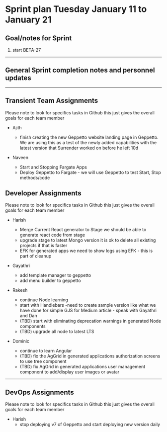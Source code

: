 # Sprint plan Tuesday January 11 to January 21

## Goal/notes for Sprint

1. start BETA-27

---

## General Sprint completion notes and personnel updates

---

## Transient Team Assignments

Please note to look for specifics tasks in Github this just gives the overall goals for each team member

- Ajith
  - finish creating the new Geppetto website landing page in Geppetto. We are using this as a test of the newly added capabilities with the latest version that Surrender worked on before he left 10d

- Naveen
  - Start and Stopping Fargate Apps
  - Deploy Geppetto to Fargate - we will use Geppetto to test Start, Stop methods/code

## Developer Assignments

Please note to look for specifics tasks in Github this just gives the overall goals for each team member

- Harish
  - Merge Current React generator to Stage
  we should be able to generate react code from stage
  - upgrade stage to latest Mongo version
  it is ok to delete all existing projects if that is faster
  - EFK for generated apps 
  we need to show logs using EFK - this is part of cleanup

- Gayathri
  - add template manager to geppetto
  - add menu builder to geppetto
  
- Rakesh
  - continue Node learning
  - start with Handlebars
   -need to create sample version like what we have done for simple GJS for Medium article - speak with Gayathri and Dan
  - (TBD) start with eliminating deprecation warnings in generated Node components
  - (TBD) upgrade all node to latest LTS

- Dominic
  - continue to learn Angular
  - (TBD) fix the AgGrid in generated applications authorization screens to use tree component
  - (TBD) fix AgGrid in generated applications user management component to add/display user images or avatar

---

## DevOps Assignments

Please note to look for specifics tasks in Github this just gives the overall goals for each team member

- Harish
  - stop deploying v7 of Geppetto and start deploying new version daily